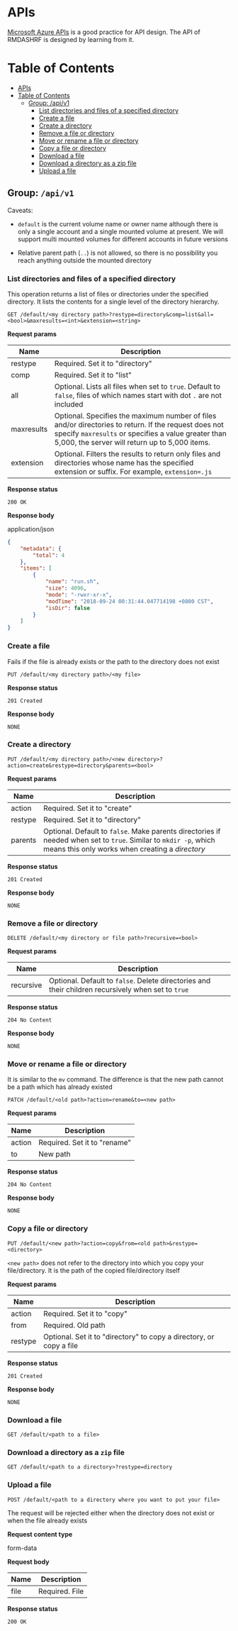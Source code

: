 # APIs

<a href="https://docs.microsoft.com/en-us/rest/api/storageservices/file-service-rest-api" target="_blank">Microsoft Azure APIs</a> is a good practice for API design. The API of RMDASHRF is designed by learning from it.

Table of Contents
=================

<!--ts-->
   * [APIs](#apis)
   * [Table of Contents](#table-of-contents)
      * [Group: /api/v1](#group-apiv1)
         * [List directories and files of a specified directory](#list-directories-and-files-of-a-specified-directory)
         * [Create a file](#create-a-file)
         * [Create a directory](#create-a-directory)
         * [Remove a file or directory](#remove-a-file-or-directory)
         * [Move or rename a file or directory](#move-or-rename-a-file-or-directory)
         * [Copy a file or directory](#copy-a-file-or-directory)
         * [Download a file](#download-a-file)
         * [Download a directory as a zip file](#download-a-directory-as-a-zip-file)
         * [Upload a file](#upload-a-file)

<!-- Added by: matt, at: 2018-10-10T23:54+08:00 -->

<!--te-->

## Group: `/api/v1`

Caveats: 
- `default` is the current volume name or owner name although there is only a single account and a single mounted volume at present. We will support multi mounted volumes for different accounts in future versions

- Relative parent path (`..`) is not allowed, so there is no possibility you reach anything outside the mounted directory

### List directories and files of a specified directory

This operation returns a list of files or directories under the specified directory. It lists the contents for a single level of the directory hierarchy.

```
GET /default/<my directory path>?restype=directory&comp=list&all=<bool>&maxresults=<int>&extension=<string>
```

**Request params**

|Name|Description|
|-|-|
|restype|Required. Set it to "directory"|
|comp|Required. Set it to "list"|
|all|Optional. Lists all files when set to `true`. Default to `false`, files of which names start with dot `.` are not included|
|maxresults|Optional. Specifies the maximum number of files and/or directories to return. If the request does not specify `maxresults` or specifies a value greater than 5,000, the server will return up to 5,000 items.|
|extension|Optional. Filters the results to return only files and directories whose name has the specified extension or suffix. For example, `extension=.js`|

**Response status**

```
200 OK
```

**Response body**

application/json

```json
{
    "metadata": {
        "total": 4
    },
    "items": [
        {
            "name": "run.sh",
            "size": 4096,
            "mode": "-rwxr-xr-x",
            "modTime": "2018-09-24 00:31:44.047714198 +0800 CST",
            "isDir": false
        }
    ]
}
```

### Create a file

Fails if the file is already exists or the path to the directory does not exist

```
PUT /default/<my directory path>/<my file>
```

**Response status**

```
201 Created
```

**Response body**

```
NONE
```

### Create a directory

```
PUT /default/<my directory path>/<new directory>?action=create&restype=directory&parents=<bool>
```

**Request params**

|Name|Description|
|-|-|
|action|Required. Set it to "create"|
|restype|Required. Set it to "directory"|
|parents|Optional. Default to `false`. Make parents directories if needed when set to `true`. Similar to `mkdir -p`, which means this only works when creating a *directory*|

**Response status**

```
201 Created
```

**Response body**

```
NONE
```

### Remove a file or directory

```
DELETE /default/<my directory or file path>?recursive=<bool>
```

**Request params**

|Name|Description|
|-|-|
|recursive|Optional. Default to `false`. Delete directories and their children recursively when set to `true`|

**Response status**

```
204 No Content
```

**Response body**

```
NONE
```

### Move or rename a file or directory

It is similar to the `mv` command. The difference is that the new path cannot be a path which has already existed

```
PATCH /default/<old path>?action=rename&to=<new path>
```

**Request params**

|Name|Description|
|-|-|
|action|Required. Set it to "rename"|
|to|New path|

**Response status**

```
204 No Content
```

**Response body**

```
NONE
```

### Copy a file or directory

```
PUT /default/<new path>?action=copy&from=<old path>&restype=<directory>
```

`<new path>` does not refer to the directory into which you copy your file/directory. It is the path of the copied file/directory itself

**Request params**

|Name|Description|
|-|-|
|action|Required. Set it to "copy"|
|from|Required. Old path|
|restype|Optional. Set it to "directory" to copy a directory, or copy a file|

**Response status**

```
201 Created
```

**Response body**

```
NONE
```

### Download a file

```
GET /default/<path to a file>
```

### Download a directory as a `zip` file

```
GET /default/<path to a directory>?restype=directory
```

### Upload a file

```
POST /default/<path to a directory where you want to put your file>
```

The request will be rejected either when the directory does not exist or when the file already exists

**Request content type**

form-data

**Request body**

|Name|Description|
|-|-|
|file|Required. File|

**Response status**

```
200 OK
```